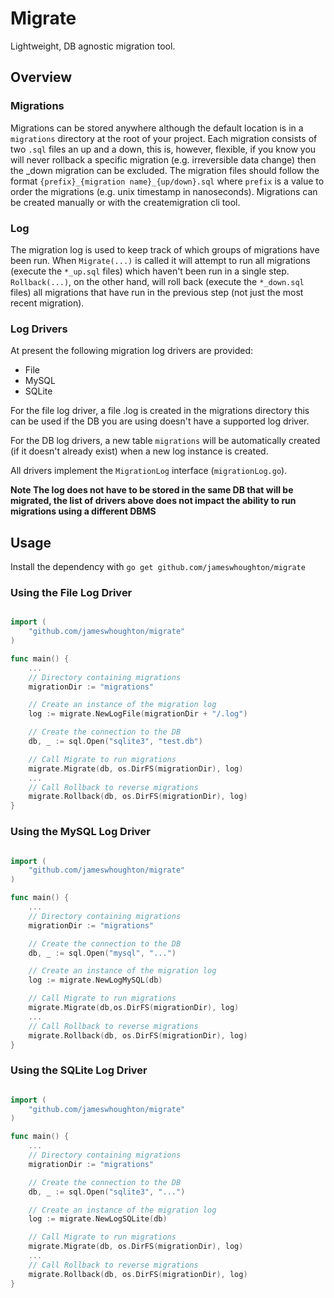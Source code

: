 # Migrate

Lightweight, DB agnostic migration tool.

## Overview

### Migrations

Migrations can be stored anywhere although the default location is in a `migrations` directory at the root of your project. Each migration consists of two `.sql` files an up and a down, this is, however, flexible, if you know you will never rollback a specific migration (e.g. irreversible data change) then the _down migration can be excluded. The migration files should follow the format `{prefix}_{migration name}_{up/down}.sql` where `prefix` is a value to order the migrations (e.g. unix timestamp in nanoseconds). Migrations can be created manually or with the createmigration cli tool.

### Log

The migration log is used to keep track of which groups of migrations have been run. When `Migrate(...)` is called it will attempt to run all migrations (execute the `*_up.sql` files) which haven't been run in a single step. `Rollback(...)`, on the other hand, will roll back (execute the `*_down.sql` files) all migrations that have run in the previous step (not just the most recent migration).

### Log Drivers

At present the following migration log drivers are provided:
- File
- MySQL
- SQLite

For the file log driver, a file .log is created in the migrations directory this can be used if the DB you are using doesn't have a supported log driver.

For the DB log drivers, a new table `migrations` will be automatically created (if it doesn't already exist) when a new log instance is created.

All drivers implement the `MigrationLog` interface (`migrationLog.go`).

**Note The log does not have to be stored in the same DB that will be migrated, the list of drivers above does not impact the ability to run migrations using a different DBMS** 

## Usage

Install the dependency with `go get github.com/jameswhoughton/migrate`

### Using the File Log Driver
```go

import (
    "github.com/jameswhoughton/migrate"
)

func main() {
    ...
    // Directory containing migrations
    migrationDir := "migrations"

    // Create an instance of the migration log
    log := migrate.NewLogFile(migrationDir + "/.log")

    // Create the connection to the DB
    db, _ := sql.Open("sqlite3", "test.db")

    // Call Migrate to run migrations
    migrate.Migrate(db, os.DirFS(migrationDir), log)
    ...
    // Call Rollback to reverse migrations
    migrate.Rollback(db, os.DirFS(migrationDir), log)
}
```

### Using the MySQL Log Driver
```go

import (
    "github.com/jameswhoughton/migrate"
)

func main() {
    ...
    // Directory containing migrations
    migrationDir := "migrations"

    // Create the connection to the DB
    db, _ := sql.Open("mysql", "...")

    // Create an instance of the migration log
    log := migrate.NewLogMySQL(db)

    // Call Migrate to run migrations
    migrate.Migrate(db,os.DirFS(migrationDir), log)
    ...
    // Call Rollback to reverse migrations
    migrate.Rollback(db, os.DirFS(migrationDir), log)
}
```

### Using the SQLite Log Driver
```go

import (
    "github.com/jameswhoughton/migrate"
)

func main() {
    ...
    // Directory containing migrations
    migrationDir := "migrations"

    // Create the connection to the DB
    db, _ := sql.Open("sqlite3", "...")

    // Create an instance of the migration log
    log := migrate.NewLogSQLite(db)

    // Call Migrate to run migrations
    migrate.Migrate(db, os.DirFS(migrationDir), log)
    ...
    // Call Rollback to reverse migrations
    migrate.Rollback(db, os.DirFS(migrationDir), log)
}
```
